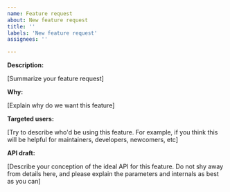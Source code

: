```yaml
---
name: Feature request
about: New feature request
title: ''
labels: 'New feature request'
assignees: ''

---
```


**Description:**

[Summarize your feature request]

**Why:**

[Explain why do we want this feature]

**Targeted users:**

[Try to describe who'd be using this feature. For example, if you think this
will be helpful for maintainers, developers, newcomers, etc]

**API draft:**

[Describe your conception of the ideal API for this feature. Do not shy away
from details here, and please explain the parameters and internals as best as
you can]
